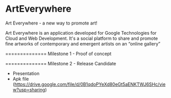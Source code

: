 ArtEverywhere
=============

Art Everywhere - a new way to promote art!

Art Everywhere is an application developed for Google Technologies for Cloud and Web Development. It's a social platform to share and promote fine artworks of contemporary and emergent artists on an “online gallery”

==============
Milestone 1 - Proof of concept

==============
Milestone 2 - Release Candidate
- Presentation
- Apk file (https://drive.google.com/file/d/0B1qdoPYeXd80eGt5aENKTWJ6SHc/view?usp=sharing)
